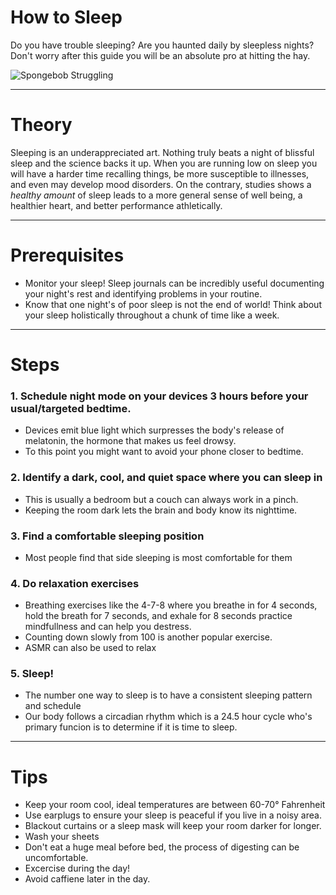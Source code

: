 # How to Sleep

Do you have trouble sleeping? Are you haunted daily by sleepless nights? Don't worry after this guide you will be an absolute pro at hitting the hay.

![Spongebob Struggling](https://media.giphy.com/media/Jap1tdjahS0rm/giphy.gif?cid=ecf05e47rxfuhkchyd9aojaeq14jhl7mb06dndtp6chpqd38&rid=giphy.gif&ct=g)

---
# Theory

Sleeping is an underappreciated art. Nothing truly beats a night of blissful sleep and the science backs it up. When you are running low on sleep you will have a harder time recalling things, be more susceptible to illnesses, and even may develop mood disorders. On the contrary, studies shows a *healthy amount* of sleep leads to a more general sense of well being, a healthier heart, and better performance athletically. 

---
# Prerequisites

 - Monitor your sleep! Sleep journals can be incredibly useful documenting your night's rest and identifying problems in your routine. 
 - Know that one night's of poor sleep is not the end of world! Think about your sleep holistically throughout a chunk of time like a week.

---
# Steps

### 1. Schedule night mode on your devices 3 hours before your usual/targeted bedtime.
- Devices emit blue light which surpresses the body's release of melatonin, the hormone that makes us feel drowsy. 
- To this point you might want to avoid your phone closer to bedtime. 
### 2. Identify a dark, cool, and quiet space where you can sleep in 
- This is usually a bedroom but a couch can always work in a pinch.
- Keeping the room dark lets the brain and body know its nighttime.
### 3. Find a comfortable sleeping position
- Most people find that side sleeping is most comfortable for them
### 4. Do relaxation exercises
- Breathing exercises like the 4-7-8 where you breathe in for 4 seconds, hold the breath for 7 seconds, and exhale for 8 seconds practice mindfullness and can help you destress.
- Counting down slowly from 100 is another popular exercise.
- ASMR can also be used to relax 
### 5. Sleep!
- The number one way to sleep is to have a consistent sleeping pattern and schedule
- Our body follows a circadian rhythm which is a 24.5 hour cycle who's primary funcion is to determine if it is time to sleep. 
---
# Tips

- Keep your room cool, ideal temperatures are between 60-70° Fahrenheit
-    Use earplugs to ensure your sleep is peaceful if you live in a noisy area.
-    Blackout curtains or a sleep mask will keep your room darker for longer.
-    Wash your sheets
-    Don't eat a huge meal before bed, the process of digesting can be uncomfortable.
-    Excercise during the day!
-    Avoid caffiene later in the day. 
